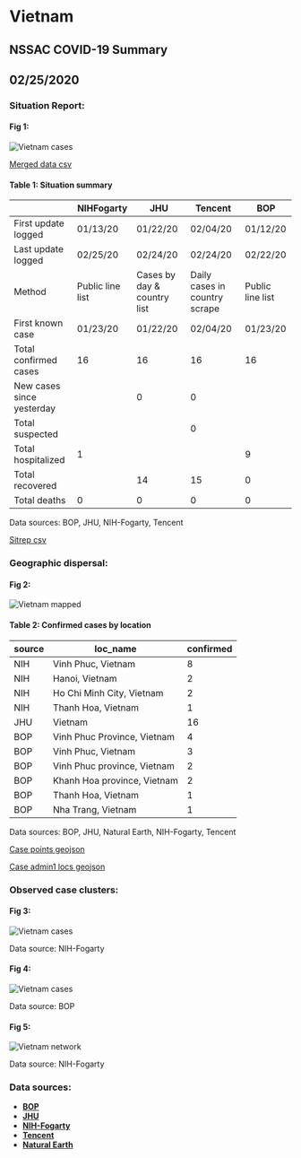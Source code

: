 # Vietnam
## NSSAC COVID-19 Summary
## 02/25/2020



### Situation Report:
#### Fig 1:
![Vietnam cases](../merged_histories/Vietnam_merged_histories.png)

[Merged data csv](https://github.com/SchlittDataSci/SchlittDataSci.github.io/blob/master/data/tables/Vietnam_merged_daily.csv)

#### Table 1: Situation summary


|                           | NIHFogarty       | JHU                         | Tencent                       | BOP              |
|---------------------------|------------------|-----------------------------|-------------------------------|------------------|
| First update logged       | 01/13/20         | 01/22/20                    | 02/04/20                      | 01/12/20         |
| Last update logged        | 02/25/20         | 02/24/20                    | 02/24/20                      | 02/22/20         |
| Method                    | Public line list | Cases by day & country list | Daily cases in country scrape | Public line list |
| First known case          | 01/23/20         | 01/22/20                    | 02/04/20                      | 01/23/20         |
| Total confirmed cases     | 16               | 16                          | 16                            | 16               |
| New cases since yesterday |                  | 0                           | 0                             |                  |
| Total suspected           |                  |                             | 0                             |                  |
| Total hospitalized        | 1                |                             |                               | 9                |
| Total recovered           |                  | 14                          | 15                            | 0                |
| Total deaths              | 0                | 0                           | 0                             | 0                |

Data sources: BOP, JHU, NIH-Fogarty, Tencent


[Sitrep csv](https://github.com/SchlittDataSci/SchlittDataSci.github.io/blob/master/data/tables/Vietnam_sitrep.csv)

### Geographic dispersal:
#### Fig 2:
![Vietnam mapped](../case_locs/Vietnam_case_locs.png)

#### Table 2: Confirmed cases by location


| source   | loc_name                    |   confirmed |
|----------|-----------------------------|-------------|
| NIH      | Vinh Phuc, Vietnam          |           8 |
| NIH      | Hanoi, Vietnam              |           2 |
| NIH      | Ho Chi Minh City, Vietnam   |           2 |
| NIH      | Thanh Hoa, Vietnam          |           1 |
| JHU      | Vietnam                     |          16 |
| BOP      | Vinh Phuc Province, Vietnam |           4 |
| BOP      | Vinh Phuc, Vietnam          |           3 |
| BOP      | Vinh Phuc province, Vietnam |           2 |
| BOP      | Khanh Hoa province, Vietnam |           2 |
| BOP      | Thanh Hoa, Vietnam          |           1 |
| BOP      | Nha Trang, Vietnam          |           1 |

Data sources: BOP, JHU, Natural Earth, NIH-Fogarty, Tencent


[Case points geojson](https://github.com/SchlittDataSci/SchlittDataSci.github.io/blob/master/data/shapes/Vietnam_case_locs.geojson)

[Case admin1 locs geojson](https://github.com/SchlittDataSci/SchlittDataSci.github.io/blob/master/data/shapes/Vietnam_admin1_locs.geojson)

### Observed case clusters:
#### Fig 3:
![Vietnam cases](../cluster_analysis/Vietnam_imported_cases_NIHFogarty.png)



Data source: NIH-Fogarty


#### Fig 4:
![Vietnam cases](../cluster_analysis/Vietnam_imported_cases_BOP.png)



Data source: BOP


#### Fig 5:
![Vietnam network](../autochthonous_networks/Vietnam_network.png)



Data source: NIH-Fogarty


### Data sources:
* **[BOP](https://github.com/beoutbreakprepared/nCoV2019)**
* **[JHU](https://github.com/CSSEGISandData/COVID-19)** 
* **[NIH-Fogarty](https://docs.google.com/spreadsheets/d/1jS24DjSPVWa4iuxuD4OAXrE3QeI8c9BC1hSlqr-NMiU/edit#gid=1187587451)** 
* **[Tencent](https://news.qq.com/zt2020/page/feiyan.htm)**
* **[Natural Earth](https://www.naturalearthdata.com/forums/forum/natural-earth-map-data/cultural-vectors/admin-1-states-provinces-and-their-boundaries/)**

<!-- Global site tag (gtag.js) - Google Analytics -->
<script async src="https://www.googletagmanager.com/gtag/js?id=UA-158816269-1"></script>
<script>
  window.dataLayer = window.dataLayer || [];
  function gtag(){dataLayer.push(arguments);}
  gtag('js', new Date());

  gtag('config', 'UA-158816269-1');
</script>